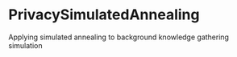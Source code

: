 # PrivacySimulatedAnnealing
Applying simulated annealing to background knowledge gathering simulation
